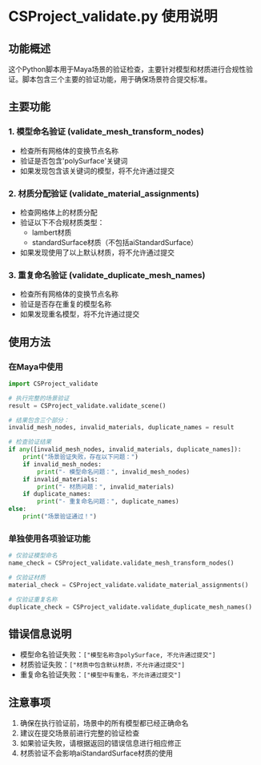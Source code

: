 # CSProject_validate.py 使用说明

## 功能概述
这个Python脚本用于Maya场景的验证检查，主要针对模型和材质进行合规性验证。脚本包含三个主要的验证功能，用于确保场景符合提交标准。

## 主要功能

### 1. 模型命名验证 (validate_mesh_transform_nodes)
- 检查所有网格体的变换节点名称
- 验证是否包含'polySurface'关键词
- 如果发现包含该关键词的模型，将不允许通过提交

### 2. 材质分配验证 (validate_material_assignments)
- 检查网格体上的材质分配
- 验证以下不合规材质类型：
  - lambert材质
  - standardSurface材质（不包括aiStandardSurface）
- 如果发现使用了以上默认材质，将不允许通过提交

### 3. 重复命名验证 (validate_duplicate_mesh_names)
- 检查所有网格体的变换节点名称
- 验证是否存在重复的模型名称
- 如果发现重名模型，将不允许通过提交

## 使用方法

### 在Maya中使用
```python
import CSProject_validate

# 执行完整的场景验证
result = CSProject_validate.validate_scene()

# 结果包含三个部分：
invalid_mesh_nodes, invalid_materials, duplicate_names = result

# 检查验证结果
if any([invalid_mesh_nodes, invalid_materials, duplicate_names]):
    print("场景验证失败，存在以下问题：")
    if invalid_mesh_nodes:
        print("- 模型命名问题：", invalid_mesh_nodes)
    if invalid_materials:
        print("- 材质问题：", invalid_materials)
    if duplicate_names:
        print("- 重复命名问题：", duplicate_names)
else:
    print("场景验证通过！")
```

### 单独使用各项验证功能
```python
# 仅验证模型命名
name_check = CSProject_validate.validate_mesh_transform_nodes()

# 仅验证材质
material_check = CSProject_validate.validate_material_assignments()

# 仅验证重复名称
duplicate_check = CSProject_validate.validate_duplicate_mesh_names()
```

## 错误信息说明

- 模型命名验证失败：`["模型名称含polySurface, 不允许通过提交"]`
- 材质验证失败：`["材质中包含默认材质，不允许通过提交"]`
- 重复命名验证失败：`["模型中有重名，不允许通过提交"]`

## 注意事项

1. 确保在执行验证前，场景中的所有模型都已经正确命名
2. 建议在提交场景前进行完整的验证检查
3. 如果验证失败，请根据返回的错误信息进行相应修正
4. 材质验证不会影响aiStandardSurface材质的使用
